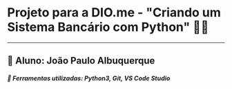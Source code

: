 # Projeto para a DIO.me - "Criando um Sistema Bancário com Python" :rocket::muscle:
---
## 🪪 Aluno: João Paulo Albuquerque
##### :wrench: Ferramentas utilizadas: Python3, Git, VS Code Studio
